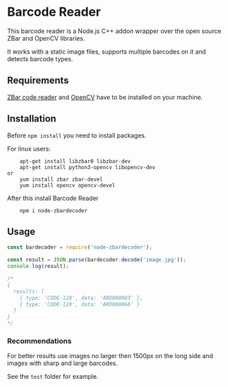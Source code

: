 Barcode Reader
==============

This barcode reader is a Node.js C++ addon wrapper over the open source ZBar and OpenCV libraries.

It works with a static image files, supports multiple barcodes on it and detects barcode types.

## Requirements

[ZBar code reader](http://zbar.sourceforge.net) and [OpenCV](https://opencv.org) have to be installed on your machine.

## Installation

Before ```npm install``` you need to install packages.

For linux users:

        apt-get install libzbar0 libzbar-dev
        apt-get install python3-opencv libopencv-dev
    or
        yum install zbar zbar-devel
        yum install opencv opencv-devel

After this install Barcode Reader

        npm i node-zbardecoder

## Usage

```js
const bardecoder = require('node-zbardecoder');

const result = JSON.parse(bardecoder.decode('image.jpg'));
console.log(result);

/*
{
  results: [
    { type: 'CODE-128', data: 'ARD000083' },
    { type: 'CODE-128', data: 'ARD000066' }
  ]
} 
*/
```


### Recommendations

For better results use images no larger then 1500px on the long side and images with sharp and large barcodes.

See the ```test``` folder for example.